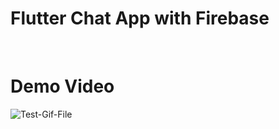 <h1> Flutter Chat App with Firebase</h1>
<br>

<h1> Demo Video </h1>

![Test-Gif-File](https://github.com/Ebrahim1133/Chat-App-Using-Flutter/blob/master/20210523_232752.gif)

